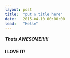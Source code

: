 ```yaml
---
layout: post
title:  "put a title here"
date:   2015-04-10 00:00:00
lead:   "Hello"
---
```

##### Thats AWESOME!!!!!
**I LOVE IT**!